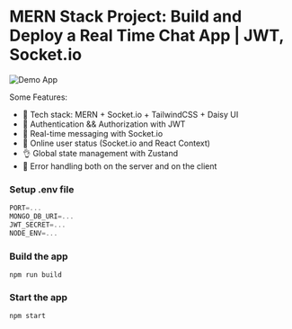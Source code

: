 # MERN Stack Project: Build and Deploy a Real Time Chat App | JWT, Socket.io

![Demo App](./chat_ui/src/assets/app_background.jpg)

Some Features:

- 🌟 Tech stack: MERN + Socket.io + TailwindCSS + Daisy UI
- 🎃 Authentication && Authorization with JWT
- 👾 Real-time messaging with Socket.io
- 🚀 Online user status (Socket.io and React Context)
- 👌 Global state management with Zustand
- 🐞 Error handling both on the server and on the client

### Setup .env file

```js
PORT=...
MONGO_DB_URI=...
JWT_SECRET=...
NODE_ENV=...
```

### Build the app

```shell
npm run build
```

### Start the app

```shell
npm start
```
